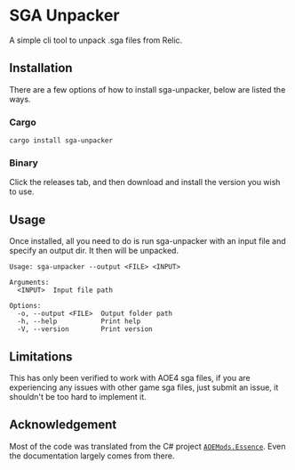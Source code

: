 # SGA Unpacker
A simple cli tool to unpack .sga files from Relic.

## Installation
There are a few options of how to install sga-unpacker, below are listed the ways.

### Cargo

`cargo install sga-unpacker`

### Binary

Click the releases tab, and then download and install the version you wish to use.

## Usage
Once installed, all you need to do is run sga-unpacker with an input file and specify an output dir. It then will be unpacked.

```
Usage: sga-unpacker --output <FILE> <INPUT>

Arguments:
  <INPUT>  Input file path

Options:
  -o, --output <FILE>  Output folder path
  -h, --help           Print help
  -V, --version        Print version
```

## Limitations
This has only been verified to work with AOE4 sga files, if you are experiencing any issues with other game sga files, just submit an issue, it shouldn't be too hard to implement it.

## Acknowledgement

Most of the code was translated from the C# project [`AOEMods.Essence`](https://github.com/aoemods/AOEMods.Essence). Even the documentation largely comes from there.
